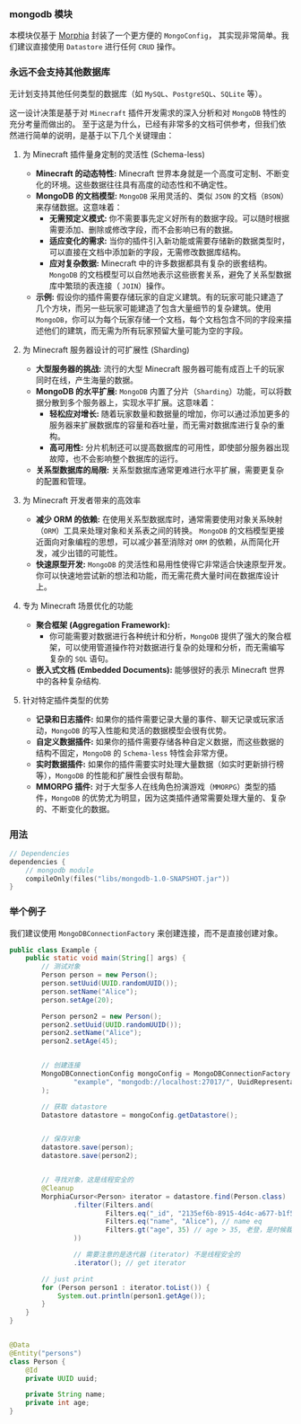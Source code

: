 ### mongodb 模块

本模块仅基于 [Morphia](https://morphia.dev/landing/index.html) 封装了一个更方便的 `MongoConfig`，
其实现非常简单。我们建议直接使用 `Datastore` 进行任何 `CRUD` 操作。

### 永远不会支持其他数据库

无计划支持其他任何类型的数据库（如 `MySQL`、`PostgreSQL`、`SQLite` 等）。

这一设计决策是基于对 `Minecraft` 插件开发需求的深入分析和对 `MongoDB` 特性的充分考量而做出的。
至于这是为什么，已经有非常多的文档可供参考，但我们依然进行简单的说明，是基于以下几个关键理由：

1. 为 Minecraft 插件量身定制的灵活性 (Schema-less)

    * **Minecraft 的动态特性:** Minecraft 世界本身就是一个高度可定制、不断变化的环境。这些数据往往具有高度的动态性和不确定性。
    * **MongoDB 的文档模型:** `MongoDB` 采用灵活的、类似 `JSON` 的文档（`BSON`）来存储数据。这意味着：
        * **无需预定义模式:** 你不需要事先定义好所有的数据字段。可以随时根据需要添加、删除或修改字段，而不会影响已有的数据。
        * **适应变化的需求:** 当你的插件引入新功能或需要存储新的数据类型时，可以直接在文档中添加新的字段，无需修改数据库结构。
        * **应对复杂数据:** Minecraft 中的许多数据都具有复杂的嵌套结构。`MongoDB` 的文档模型可以自然地表示这些嵌套关系，避免了关系型数据库中繁琐的表连接（
          `JOIN`）操作。
    * **示例:** 假设你的插件需要存储玩家的自定义建筑。有的玩家可能只建造了几个方块，而另一些玩家可能建造了包含大量细节的复杂建筑。使用
      `MongoDB`，你可以为每个玩家存储一个文档，每个文档包含不同的字段来描述他们的建筑，而无需为所有玩家预留大量可能为空的字段。

2. 为 Minecraft 服务器设计的可扩展性 (Sharding)

    * **大型服务器的挑战:** 流行的大型 Minecraft 服务器可能有成百上千的玩家同时在线，产生海量的数据。
    * **MongoDB 的水平扩展:** `MongoDB` 内置了分片（`Sharding`）功能，可以将数据分散到多个服务器上，实现水平扩展。这意味着：
        * **轻松应对增长:** 随着玩家数量和数据量的增加，你可以通过添加更多的服务器来扩展数据库的容量和吞吐量，而无需对数据库进行复杂的重构。
        * **高可用性:** 分片机制还可以提高数据库的可用性，即使部分服务器出现故障，也不会影响整个数据库的运行。
    * **关系型数据库的局限:** 关系型数据库通常更难进行水平扩展，需要更复杂的配置和管理。

3. 为 Minecraft 开发者带来的高效率

    * **减少 ORM 的依赖:** 在使用关系型数据库时，通常需要使用对象关系映射（`ORM`）工具来处理对象和关系表之间的转换。
      `MongoDB`
      的文档模型更接近面向对象编程的思想，可以减少甚至消除对 `ORM` 的依赖，从而简化开发，减少出错的可能性。
    * **快速原型开发:** `MongoDB` 的灵活性和易用性使得它非常适合快速原型开发。你可以快速地尝试新的想法和功能，而无需花费大量时间在数据库设计上。

4. 专为 Minecraft 场景优化的功能

    * **聚合框架 (Aggregation Framework):**
        * 你可能需要对数据进行各种统计和分析，`MongoDB` 提供了强大的聚合框架，可以使用管道操作符对数据进行复杂的处理和分析，而无需编写复杂的
          `SQL` 语句。
    * **嵌入式文档 (Embedded Documents):** 能够很好的表示 Minecraft 世界中的各种复杂结构.

5. 针对特定插件类型的优势

    * **记录和日志插件:** 如果你的插件需要记录大量的事件、聊天记录或玩家活动，`MongoDB` 的写入性能和灵活的数据模型会很有优势。
    * **自定义数据插件:** 如果你的插件需要存储各种自定义数据，而这些数据的结构不固定，`MongoDB` 的 `Schema-less` 特性会非常方便。
    * **实时数据插件:** 如果你的插件需要实时处理大量数据（如实时更新排行榜等），`MongoDB` 的性能和扩展性会很有帮助。
    * **MMORPG 插件:** 对于大型多人在线角色扮演游戏（`MMORPG`）类型的插件，`MongoDB` 的优势尤为明显，因为这类插件通常需要处理大量的、复杂的、不断变化的数据。

### 用法

```kotlin
// Dependencies
dependencies {
    // mongodb module
    compileOnly(files("libs/mongodb-1.0-SNAPSHOT.jar"))
}
```

### 举个例子

我们建议使用 `MongoDBConnectionFactory` 来创建连接，而不是直接创建对象。

```java
public class Example {
    public static void main(String[] args) {
        // 测试对象
        Person person = new Person();
        person.setUuid(UUID.randomUUID());
        person.setName("Alice");
        person.setAge(20);

        Person person2 = new Person();
        person2.setUuid(UUID.randomUUID());
        person2.setName("Alice");
        person2.setAge(45);


        // 创建连接
        MongoDBConnectionConfig mongoConfig = MongoDBConnectionFactory.create(
                "example", "mongodb://localhost:27017/", UuidRepresentation.STANDARD
        );

        // 获取 datastore
        Datastore datastore = mongoConfig.getDatastore();


        // 保存对象
        datastore.save(person);
        datastore.save(person2);


        // 寻找对象，这是线程安全的
        @Cleanup
        MorphiaCursor<Person> iterator = datastore.find(Person.class)
                .filter(Filters.and(
                        Filters.eq("_id", "2135ef6b-8915-4d4c-a677-b1f5482ed2aa"), // _id eq
                        Filters.eq("name", "Alice"), // name eq
                        Filters.gt("age", 35) // age > 35, 老登，是时候裁员你了
                ))

                // 需要注意的是迭代器 (iterator) 不是线程安全的
                .iterator(); // get iterator

        // just print
        for (Person person1 : iterator.toList()) {
            System.out.println(person1.getAge());
        }
    }
}


@Data
@Entity("persons")
class Person {
    @Id
    private UUID uuid;

    private String name;
    private int age;
}
```
